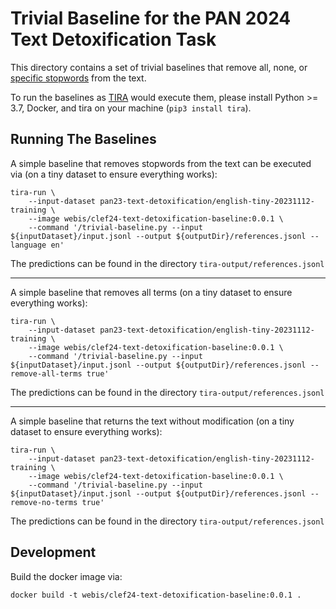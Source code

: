 # Trivial Baseline for the PAN 2024 Text Detoxification Task

This directory contains a set of trivial baselines that remove all, none, or [specific stopwords](https://huggingface.co/datasets/textdetox/multilingual_toxic_lexicon) from the text.

To run the baselines as [TIRA](http://tira.io) would execute them, please install Python >= 3.7, Docker, and tira on your machine (`pip3 install tira`).

## Running The Baselines

A simple baseline that removes stopwords from the text can be executed via (on a tiny dataset to ensure everything works):

```
tira-run \
	--input-dataset pan23-text-detoxification/english-tiny-20231112-training \
	--image webis/clef24-text-detoxification-baseline:0.0.1 \
	--command '/trivial-baseline.py --input ${inputDataset}/input.jsonl --output ${outputDir}/references.jsonl --language en'
```

The predictions can be found in the directory `tira-output/references.jsonl`

---

A simple baseline that removes all terms (on a tiny dataset to ensure everything works):
```
tira-run \
	--input-dataset pan23-text-detoxification/english-tiny-20231112-training \
	--image webis/clef24-text-detoxification-baseline:0.0.1 \
	--command '/trivial-baseline.py --input ${inputDataset}/input.jsonl --output ${outputDir}/references.jsonl --remove-all-terms true'
```

The predictions can be found in the directory `tira-output/references.jsonl`

---

A simple baseline that returns the text without modification (on a tiny dataset to ensure everything works):

```
tira-run \
	--input-dataset pan23-text-detoxification/english-tiny-20231112-training \
	--image webis/clef24-text-detoxification-baseline:0.0.1 \
	--command '/trivial-baseline.py --input ${inputDataset}/input.jsonl --output ${outputDir}/references.jsonl --remove-no-terms true'
```

The predictions can be found in the directory `tira-output/references.jsonl`


## Development

Build the docker image via:

```
docker build -t webis/clef24-text-detoxification-baseline:0.0.1 .
```

